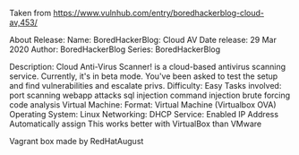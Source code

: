 Taken from https://www.vulnhub.com/entry/boredhackerblog-cloud-av,453/ 

About Release:
    Name: BoredHackerBlog: Cloud AV
    Date release: 29 Mar 2020
    Author: BoredHackerBlog
    Series: BoredHackerBlog

Description:
    Cloud Anti-Virus Scanner! is a cloud-based antivirus scanning service.
    Currently, it's in beta mode. You've been asked to test the setup and find vulnerabilities and escalate privs.
    Difficulty: Easy
    Tasks involved:
    port scanning
    webapp attacks
    sql injection
    command injection
    brute forcing
    code analysis
    Virtual Machine:
    Format: Virtual Machine (Virtualbox OVA)
    Operating System: Linux
    Networking:
    DHCP Service: Enabled
    IP Address Automatically assign
    This works better with VirtualBox than VMware 

Vagrant box made by RedHatAugust
